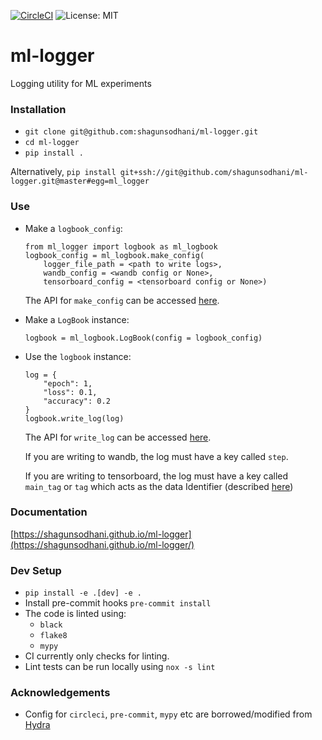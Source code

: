 [![CircleCI](https://circleci.com/gh/shagunsodhani/ml-logger.svg?style=svg)](https://circleci.com/gh/shagunsodhani/ml-logger) ![License: MIT](https://img.shields.io/badge/License-MIT-green.svg)

# ml-logger
Logging utility for ML experiments

### Installation

* `git clone git@github.com:shagunsodhani/ml-logger.git`
* `cd ml-logger`
* `pip install .`

Alternatively, `pip install git+ssh://git@github.com/shagunsodhani/ml-logger.git@master#egg=ml_logger`

### Use

* Make a `logbook_config`:

    ```
    from ml_logger import logbook as ml_logbook
    logbook_config = ml_logbook.make_config(
        logger_file_path = <path to write logs>,
        wandb_config = <wandb config or None>,
        tensorboard_config = <tensorboard config or None>)
    ```

    The API for `make_config` can be accessed [here](https://shagunsodhani.com/ml-logger/logbook.html#ml_logger.logbook.make_config).

* Make a `LogBook` instance:

    ```
    logbook = ml_logbook.LogBook(config = logbook_config)
    ```

* Use the `logbook` instance:

    ```
    log = {
        "epoch": 1,
        "loss": 0.1,
        "accuracy": 0.2
    }
    logbook.write_log(log)
    ```
    The API for `write_log` can be accessed [here](https://shagunsodhani.com/ml-logger/logbook.html#ml_logger.logbook.LogBook.write_metric_log).

    If you are writing to wandb, the log must have a key called `step`.

    If you are writing to tensorboard, the log must have a key called `main_tag` or `tag` which acts as the data Identifier (described [here](https://tensorboardx.readthedocs.io/en/latest/tensorboard.html#tensorboardX.SummaryWriter.add_scalars))


### Documentation

[https://shagunsodhani.github.io/ml-logger](https://shagunsodhani.github.io/ml-logger/)

### Dev Setup

* `pip install -e .[dev] -e .`
* Install pre-commit hooks `pre-commit install`
* The code is linted using:
    * `black`
    * `flake8`
    * `mypy`
* CI currently only checks for linting. 
* Lint tests can be run locally using `nox -s lint`

### Acknowledgements

* Config for `circleci`, `pre-commit`, `mypy` etc are borrowed/modified from [Hydra](https://github.com/facebookresearch/hydra)
